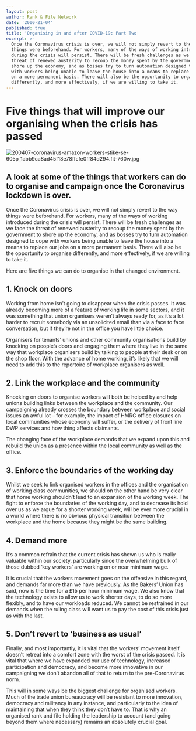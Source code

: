 ```yaml
---
layout: post
author: Rank & File Network
date: '2000-21-04'
published: true
title: 'Organising in and after COVID-19: Part Two'
excerpt: >-
  Once the Coronavirus crisis is over, we will not simply revert to the way
  things were beforehand. For workers, many of the ways of working introduced
  during the crisis will persist. There will be fresh challenges as we face the
  threat of renewed austerity to recoup the money spent by the government to
  shore up the economy, and as bosses try to turn automation designed to cope
  with workers being unable to leave the house into a means to replace our jobs
  on a more permanent basis. There will also be the opportunity to organise
  differently, and more effectively, if we are willing to take it.
---
```

# Five things that will improve our organising when the crisis has passed

![200407-coronavirus-amazon-workers-stike-se-605p_1abb9ca8ad45f18e78ffcfe0ff84d294.fit-760w.jpg]({{site.baseurl}}/assets/images/200407-coronavirus-amazon-workers-stike-se-605p_1abb9ca8ad45f18e78ffcfe0ff84d294.fit-760w.jpg)

## A look at some of the things that workers can do to organise and campaign once the Coronavirus lockdown is over.

Once the Coronavirus crisis is over, we will not simply revert to the way things were beforehand. For workers, many of the ways of working introduced during the crisis will persist. There will be fresh challenges as we face the threat of renewed austerity to recoup the money spent by the government to shore up the economy, and as bosses try to turn automation designed to cope with workers being unable to leave the house into a means to replace our jobs on a more permanent basis. There will also be the opportunity to organise differently, and more effectively, if we are willing to take it.

Here are five things we can do to organise in that changed environment.

## 1.	Knock on doors

Working from home isn’t going to disappear when the crisis passes. It was already becoming more of a feature of working life in some sectors, and it was something that union organisers weren’t always ready for, as it’s a lot harder to recruit somebody via an unsolicited email than via a face to face conversation, but if they’re not in the office you have little choice.

Organisers for tenants’ unions and other community organisations build by knocking on people’s doors and engaging them where they live in the same way that workplace organisers build by talking to people at their desk or on the shop floor. With the advance of home working, it’s likely that we will need to add this to the repertoire of workplace organisers as well.

## 2.	Link the workplace and the community

Knocking on doors to organise workers will both be helped by and help unions building links between the workplace and the community. Our campaigning already crosses the boundary between workplace and social issues an awful lot – for example, the impact of HMRC office closures on local communities whose economy will suffer, or the delivery of front line DWP services and how thing affects claimants.

The changing face of the workplace demands that we expand upon this and rebuild the union as a presence within the local community as well as the office.

## 3.	Enforce the boundaries of the working day

Whilst we seek to link organised workers in the offices and the organisation of working class communities, we should on the other hand be very clear that home working shouldn’t lead to an expansion of the working week. The fight to enforce the boundaries of the working day, and to decrease its hold over us as we argue for a shorter working week, will be ever more crucial in a world where there is no obvious physical transition between the workplace and the home because they might be the same building.

## 4.	Demand more

It’s a common refrain that the current crisis has shown us who is really valuable within our society, particularly since the overwhelming bulk of those dubbed ‘key workers’ are working on or near minimum wage.

It is crucial that the workers movement goes on the offensive in this regard, and demands far more than we have previously. As the Bakers’ Union has said, now is the time for a £15 per hour minimum wage. We also know that the technology exists to allow us to work shorter days, to do so more flexibly, and to have our workloads reduced. We cannot be restrained in our demands when the ruling class will want us to pay the cost of this crisis just as with the last.

## 5.	Don’t revert to ‘business as usual’

Finally, and most importantly, it is vital that the workers’ movement itself doesn’t retreat into a comfort zone with the worst of the crisis passed. It is vital that where we have expanded our use of technology, increased participation and democracy, and become more innovative in our campaigning we don’t abandon all of that to return to the pre-Coronavirus norm.

This will in some ways be the biggest challenge for organised workers. Much of the trade union bureaucracy will be resistant to more innovation, democracy and militancy in any instance, and particularly to the idea of maintaining that when they think they don’t have to. That is why an organised rank and file holding the leadership to account (and going beyond them where necessary) remains an absolutely crucial goal.
